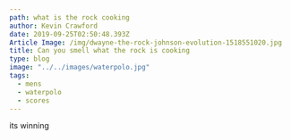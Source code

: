 ```yaml
---
path: what is the rock cooking
author: Kevin Crawford
date: 2019-09-25T02:50:48.393Z
Article Image: /img/dwayne-the-rock-johnson-evolution-1518551020.jpg
title: Can you smell what the rock is cooking
type: blog
image: "../../images/waterpolo.jpg"
tags:
  - mens
  - waterpolo
  - scores
---
```


its winning
